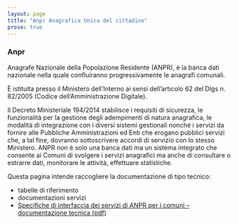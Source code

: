 ```yaml
---
layout: page
title: "Anpr Anagrafica Unica del cittadino"
prose: true
---
```

### Anpr

Anagrafe Nazionale della Popolazione Residente (ANPR), è la banca dati nazionale nella quale confluiranno progressivamente le anagrafi comunali.

È istituita presso il Ministero dell’Interno ai sensi dell’articolo 62 del Dlgs n. 82/2005 (Codice dell’Amministrazione Digitale).

Il Decreto Ministeriale 194/2014 stabilisce i requisiti di sicurezza, le funzionalità per la gestione degli adempimenti di natura anagrafica, le modalità di integrazione con i diversi sistemi gestionali nonché i servizi da fornire alle Pubbliche Amministrazioni ed Enti che erogano pubblici servizi che, a tal fine, dovranno sottoscrivere accordi di servizio con lo stesso Ministero.
ANPR non è solo una banca dati ma un sistema integrato che consente ai Comuni di svolgere i servizi anagrafici ma anche di consultare o estrarre dati, monitorare le attività, effettuare statistiche.


Questa pagina intende raccogliere la documentazione di tipo tecnico:

- tabelle di riferimento
- documentazioni servizi
- [Specifiche di interfaccia dei servizi di ANPR per i comuni – documentazione tecnica (pdf)](https://anpr.interno.it/portale/documents/20182/26001/SPECIFICHE+DI+INTERFACCIA+WS17022017.rar/1a781c1a-cfb7-41e1-bb21-483616055478)
